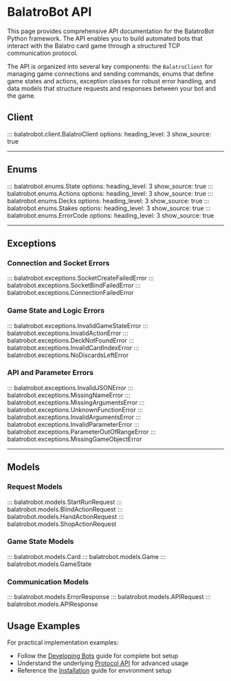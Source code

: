 # BalatroBot API

This page provides comprehensive API documentation for the BalatroBot Python framework. The API enables you to build automated bots that interact with the Balatro card game through a structured TCP communication protocol.

The API is organized into several key components: the `BalatroClient` for managing game connections and sending commands, enums that define game states and actions, exception classes for robust error handling, and data models that structure requests and responses between your bot and the game.

## Client

::: balatrobot.client.BalatroClient
    options:
      heading_level: 3
      show_source: true

---

## Enums

::: balatrobot.enums.State
    options:
      heading_level: 3
      show_source: true
::: balatrobot.enums.Actions
    options:
      heading_level: 3
      show_source: true
::: balatrobot.enums.Decks
    options:
      heading_level: 3
      show_source: true
::: balatrobot.enums.Stakes
    options:
      heading_level: 3
      show_source: true
::: balatrobot.enums.ErrorCode
    options:
      heading_level: 3
      show_source: true

---

## Exceptions

### Connection and Socket Errors

::: balatrobot.exceptions.SocketCreateFailedError
::: balatrobot.exceptions.SocketBindFailedError
::: balatrobot.exceptions.ConnectionFailedError

### Game State and Logic Errors

::: balatrobot.exceptions.InvalidGameStateError
::: balatrobot.exceptions.InvalidActionError
::: balatrobot.exceptions.DeckNotFoundError
::: balatrobot.exceptions.InvalidCardIndexError
::: balatrobot.exceptions.NoDiscardsLeftError

### API and Parameter Errors

::: balatrobot.exceptions.InvalidJSONError
::: balatrobot.exceptions.MissingNameError
::: balatrobot.exceptions.MissingArgumentsError
::: balatrobot.exceptions.UnknownFunctionError
::: balatrobot.exceptions.InvalidArgumentsError
::: balatrobot.exceptions.InvalidParameterError
::: balatrobot.exceptions.ParameterOutOfRangeError
::: balatrobot.exceptions.MissingGameObjectError

---

## Models

### Request Models

::: balatrobot.models.StartRunRequest
::: balatrobot.models.BlindActionRequest
::: balatrobot.models.HandActionRequest
::: balatrobot.models.ShopActionRequest

### Game State Models

::: balatrobot.models.Card
::: balatrobot.models.Game
::: balatrobot.models.GameState

### Communication Models

::: balatrobot.models.ErrorResponse
::: balatrobot.models.APIRequest
::: balatrobot.models.APIResponse

## Usage Examples

For practical implementation examples:

- Follow the [Developing Bots](developing-bots.md) guide for complete bot setup
- Understand the underlying [Protocol API](protocol-api.md) for advanced usage
- Reference the [Installation](installation.md) guide for environment setup
